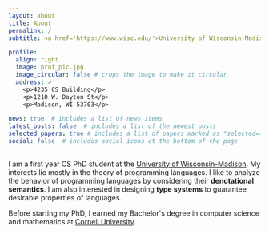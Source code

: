 ```yaml
---
layout: about
title: About
permalink: /
subtitle: <a href='https://www.wisc.edu/'>University of Wisconsin-Madison</a>

profile:
  align: right
  image: prof_pic.jpg
  image_circular: false # crops the image to make it circular
  address: >
    <p>4235 CS Building</p>
    <p>1210 W. Dayton St</p>
    <p>Madison, WI 53703</p>

news: true  # includes a list of news items
latest_posts: false  # includes a list of the newest posts
selected_papers: true # includes a list of papers marked as "selected={true}"
social: false  # includes social icons at the bottom of the page
---
```


I am a first year CS PhD student at the [University of Wisconsin-Madison](https://www.wisc.edu/). My interests lie mostly in the theory of programming languages. I like to analyze the behavior of programming languages by considering their **denotational semantics**. I am also interested in designing **type systems** to guarantee desirable properties of languages.

Before starting my PhD, I earned my Bachelor's degree in computer science and mathematics at [Cornell University](https://www.cornell.edu/).